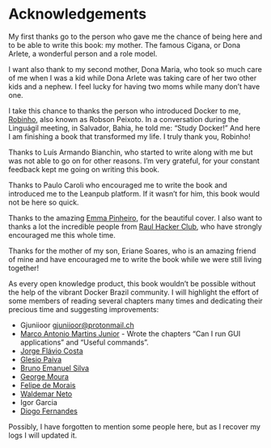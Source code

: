 # Acknowledgements
My first thanks go to the person who gave me the chance of being here and to be able to write this book: my mother. The famous Cigana, or Dona Arlete, a wonderful person and a role model. 
I want also thank to my second mother, Dona Maria, who took so much care of me when I was a kid while Dona Arlete was taking care of her two other kids and a nephew. I feel lucky for having two moms while many don’t have one.  
I take this chance to thanks the person who introduced Docker to me, [Robinho](https://twitter.com/robinhopeixoto), also known as Robson Peixoto. In a conversation during the Linguágil meeting, in Salvador, Bahia, he told me: “Study Docker!” And here I am finishing a book that transformed my life. I truly thank you, Robinho!
Thanks to Luís Armando Bianchin, who started to write along with me but was not able to go on for other reasons. I’m very grateful, for your constant feedback kept me going on writing this book.
Thanks to Paulo Caroli who encouraged me to write the book and introduced me to the Leanpub platform. If it wasn’t for him, this book would not be here so quick.Thanks to the amazing [Emma Pinheiro](https://twitter.com/n3k00n3), for the beautiful cover. I also want to thanks a lot the incredible people from  [Raul Hacker Club](https://raulhc.cc/), who have strongly encouraged me this whole time. 
Thanks for the mother of my son, Eriane Soares, who is an amazing friend of mine and have encouraged me to write the book while we were still living together!
As every open knowledge product, this book wouldn’t be possible without the help of the vibrant Docker Brazil community. I will highlight the effort of some members of reading several chapters many times and dedicating their precious time and suggesting improvements:   

 * Gjuniioor <gjuniioor@protonmail.ch>
 * [Marco Antonio Martins Junior](https://twitter.com/somatorio) - Wrote the chapters “Can I run GUI applications” and “Useful commands”.
 * [Jorge Flávio Costa](https://twitter.com/JFCostta) 
 * [Glesio Paiva](https://twitter.com/glesio)
 * [Bruno Emanuel Silva](https://twitter.com/jwalker_pe)
 * [George Moura](https://twitter.com/georgemoura)
 * [Felipe de Morais](https://twitter.com/felipedemorais_)
 * [Waldemar Neto](https://twitter.com/waldemarnt)
 * Igor Garcia
 * [Diogo Fernandes](https://twitter.com/diogocfernandes)

Possibly, I have forgotten to mention some people here, but as I recover my logs I will updated it. 